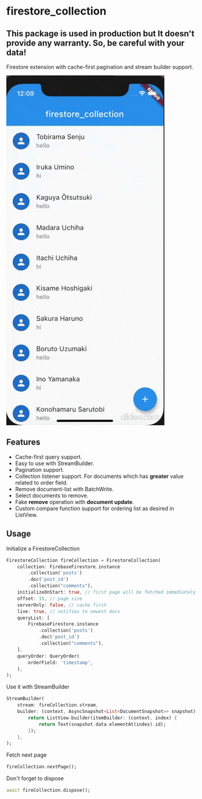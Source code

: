 # firestore_collection

## This package is used in production but It doesn't provide any warranty. So, be careful with your **data**!

Firestore extension with cache-first pagination and stream builder support.

![firestore_collection - Animated gif demo](assets/screen.gif)

## Features
- Cache-first query support.
- Easy to use with StreamBuilder.
- Pagination support.
- Collection listener support. For documents which has **greater** value related to order field.
- Remove document-list with BatchWrite.
- Select documents to remove.
- Fake **remove** operation with **document update**.
- Custom compare function support for ordering list as desired in ListView.

## Usage

Initialize a FirestoreCollection

``` Dart
FirestoreCollection fireCollection = FirestoreCollection(
    collection: FirebaseFirestore.instance
        .collection('posts')
        .doc('post_id')
        .collection("comments"),
    initializeOnStart: true, // first page will be fetched immediately
    offset: 15, // page size
    serverOnly: false, // cache first
    live: true, // notifies to newest docs
    queryList: [
        FirebaseFirestore.instance
            .collection('posts')
            .doc('post_id')
            .collection("comments"),
    ],
    queryOrder: QueryOrder(
        orderField: 'timestamp',
    ),
);
```

Use it with StreamBuilder

``` Dart
StreamBuilder(
    stream: fireCollection.stream,
    builder: (context, AsyncSnapshot<List<DocumentSnapshot>> snapshot) {
        return ListView.builder(itemBuilder: (context, index) {
            return Text(snapshot.data.elementAt(index).id);
        });
    },
);
```

Fetch next page

``` Dart
fireCollection.nextPage();
```

Don't forget to dispose

``` Dart
await fireCollection.dispose();
```
